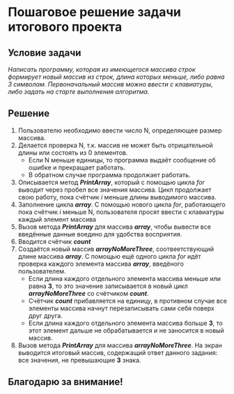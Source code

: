 # Пошаговое решение задачи итогового проекта

## Условие задачи
*Написать программу, которая из имеющегося массива строк формирует новый массив из строк, длина которых меньше, либо равна 3 символам. Первоначальный массив можно ввести с клавиатуры, либо задать на старте выполнения алгоритма.*

## Решение
1. Пользователю необходимо ввести число N, определяющее размер массива.
2. Делается проверка N, т.к. массив не может быть отрицательной длины или состоять из 0 элементов.
    - Если N меньше единицы, то программа выдаёт сообщение об ошибке и прекращает работать.
    - В обратном случае программа продолжает работать.
3. Описывается метод __*PrintArray*__, который с помощью цикла *for* выводит через пробел все значения массива. Цикл продолжает свою работу, пока счётчик *i* меньше длины выводимого массива.
4. Заполнение цикла __*array*__. С помощью нового цикла *for*, работающего пока счётчик *i* меньше N, пользователя просят ввести с клавиатуры каждый элемент массива
5. Вызов метода __*PrintArray*__ для массива __*array*__, чтобы вывести все введённые данные воедино для удобства восприятия.
6. Вводится счётчик __*count*__
7. Создаётся новый массив __*arrayNoMoreThree*__, соотвеетствующий длине массива __*array*__. С помощью ещё одного цикла *for* идёт проверка каждого элемента массива __*array*__, введёного пользователем.
    * Если длина каждого отдельного элемента массива меньше или равна __3__, то это значение записывается в новый цикл __*arrayNoMoreThree*__ со счётчиком __*count*__.
    * Счётчик __*count*__ прибавляется на единицу, в противном случае все элементы массива начнут перезаписывать сами себя поверх друг друга.
    * Если длина каждого отдельного элемента массива больше __3__, то этот элемент дальше не обрабатывается и не заносится в новый массив.
8. Вызов метода __*PrintArray*__ для массива __*arrayNoMoreThree*__. На экран выводится итоговый массив, содержащий ответ данного задания: все значения, не превышающие __3__ знака.

## Благодарю за внимание!
